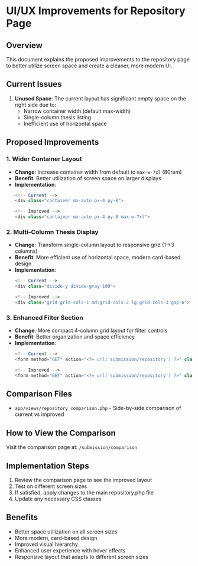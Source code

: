 # UI/UX Improvements for Repository Page

## Overview
This document explains the proposed improvements to the repository page to better utilize screen space and create a cleaner, more modern UI.

## Current Issues
1. **Unused Space**: The current layout has significant empty space on the right side due to:
   - Narrow container width (default max-width)
   - Single-column thesis listing
   - Inefficient use of horizontal space

## Proposed Improvements

### 1. Wider Container Layout
- **Change**: Increase container width from default to `max-w-7xl` (80rem)
- **Benefit**: Better utilization of screen space on larger displays
- **Implementation**: 
  ```php
  <!-- Current -->
  <div class="container mx-auto px-4 py-8">
  
  <!-- Improved -->
  <div class="container mx-auto px-4 py-8 max-w-7xl">
  ```

### 2. Multi-Column Thesis Display
- **Change**: Transform single-column layout to responsive grid (1→3 columns)
- **Benefit**: More efficient use of horizontal space, modern card-based design
- **Implementation**:
  ```php
  <!-- Current -->
  <div class="divide-y divide-gray-100">
  
  <!-- Improved -->
  <div class="grid grid-cols-1 md:grid-cols-2 lg:grid-cols-3 gap-6">
  ```

### 3. Enhanced Filter Section
- **Change**: More compact 4-column grid layout for filter controls
- **Benefit**: Better organization and space efficiency
- **Implementation**:
  ```php
  <!-- Current -->
  <form method="GET" action="<?= url('submission/repository') ?>" class="grid grid-cols-1 md:grid-cols-12 gap-4">
  
  <!-- Improved -->
  <form method="GET" action="<?= url('submission/repository') ?>" class="grid grid-cols-1 md:grid-cols-4 gap-4">
  ```

## Comparison Files
- `app/views/repository_comparison.php` - Side-by-side comparison of current vs improved

## How to View the Comparison
Visit the comparison page at: `/submission/comparison`

## Implementation Steps
1. Review the comparison page to see the improved layout
2. Test on different screen sizes
3. If satisfied, apply changes to the main repository.php file
4. Update any necessary CSS classes

## Benefits
- Better space utilization on all screen sizes
- More modern, card-based design
- Improved visual hierarchy
- Enhanced user experience with hover effects
- Responsive layout that adapts to different screen sizes